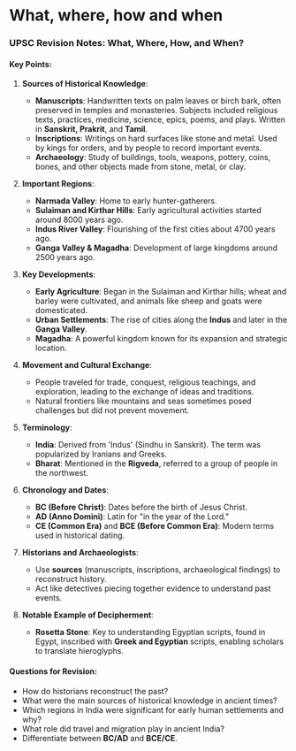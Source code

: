 # What, where, how and when

### UPSC Revision Notes: What, Where, How, and When?

#### Key Points:
1. **Sources of Historical Knowledge**:
   - **Manuscripts**: Handwritten texts on palm leaves or birch bark, often preserved in temples and monasteries. Subjects included religious texts, practices, medicine, science, epics, poems, and plays. Written in **Sanskrit, Prakrit**, and **Tamil**.
   - **Inscriptions**: Writings on hard surfaces like stone and metal. Used by kings for orders, and by people to record important events.
   - **Archaeology**: Study of buildings, tools, weapons, pottery, coins, bones, and other objects made from stone, metal, or clay.

2. **Important Regions**:
   - **Narmada Valley**: Home to early hunter-gatherers.
   - **Sulaiman and Kirthar Hills**: Early agricultural activities started around 8000 years ago.
   - **Indus River Valley**: Flourishing of the first cities about 4700 years ago.
   - **Ganga Valley & Magadha**: Development of large kingdoms around 2500 years ago.

3. **Key Developments**:
   - **Early Agriculture**: Began in the Sulaiman and Kirthar hills; wheat and barley were cultivated, and animals like sheep and goats were domesticated.
   - **Urban Settlements**: The rise of cities along the **Indus** and later in the **Ganga Valley**.
   - **Magadha**: A powerful kingdom known for its expansion and strategic location.

4. **Movement and Cultural Exchange**:
   - People traveled for trade, conquest, religious teachings, and exploration, leading to the exchange of ideas and traditions.
   - Natural frontiers like mountains and seas sometimes posed challenges but did not prevent movement.

5. **Terminology**:
   - **India**: Derived from 'Indus' (Sindhu in Sanskrit). The term was popularized by Iranians and Greeks.
   - **Bharat**: Mentioned in the **Rigveda**, referred to a group of people in the northwest.

6. **Chronology and Dates**:
   - **BC (Before Christ)**: Dates before the birth of Jesus Christ.
   - **AD (Anno Domini)**: Latin for "in the year of the Lord."
   - **CE (Common Era)** and **BCE (Before Common Era)**: Modern terms used in historical dating.

7. **Historians and Archaeologists**:
   - Use **sources** (manuscripts, inscriptions, archaeological findings) to reconstruct history.
   - Act like detectives piecing together evidence to understand past events.

8. **Notable Example of Decipherment**:
   - **Rosetta Stone**: Key to understanding Egyptian scripts, found in Egypt, inscribed with **Greek and Egyptian** scripts, enabling scholars to translate hieroglyphs.

#### Questions for Revision:
- How do historians reconstruct the past?
- What were the main sources of historical knowledge in ancient times?
- Which regions in India were significant for early human settlements and why?
- What role did travel and migration play in ancient India?
- Differentiate between **BC/AD** and **BCE/CE**.
